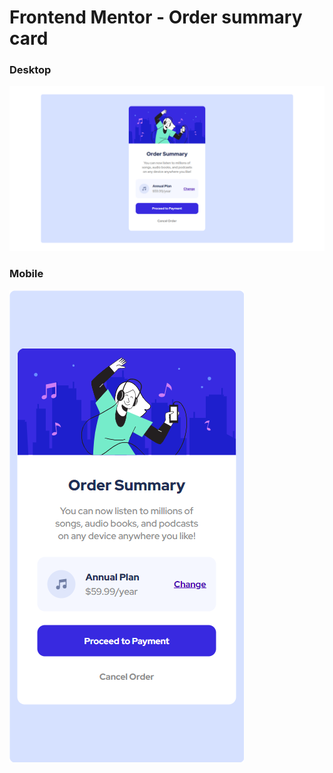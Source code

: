 # Frontend Mentor - Order summary card

### Desktop

![Design preview for the Order summary card coding challenge](<./design/my_output(1440px).png>)

### Mobile

![Design preview for the Order summary card coding challenge](./design/my_output.png)
